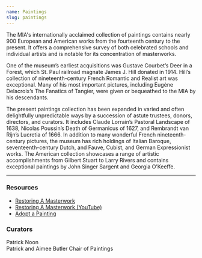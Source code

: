 ```yaml
---
name: Paintings
slug: paintings
---
```


The MIA's internationally acclaimed collection of paintings contains nearly 900 European and American works from the fourteenth century to the present. It offers a comprehensive survey of both celebrated schools and individual artists and is notable for its concentration of masterworks.

One of the museum’s earliest acquisitions was Gustave Courbet’s Deer in a Forest, which St. Paul railroad magnate James J. Hill donated in 1914. Hill’s collection of nineteenth-century French Romantic and Realist art was exceptional. Many of his most important pictures, including Eugène Delacroix’s The Fanatics of Tangier, were given or bequeathed to the MIA by his descendants.

The present paintings collection has been expanded in varied and often delightfully unpredictable ways by a succession of astute trustees, donors, directors, and curators. It includes Claude Lorrain’s Pastoral Landscape of 1638, Nicolas Poussin’s Death of Germanicus of 1627, and Rembrandt van Rijn’s Lucretia of 1666. In addition to many wonderful French nineteenth-century pictures, the museum has rich holdings of Italian Baroque, seventeenth-century Dutch, and Fauve, Cubist, and German Expressionist works. The American collection showcases a range of artistic accomplishments from Gilbert Stuart to Larry Rivers and contains exceptional paintings by John Singer Sargent and Georgia O’Keeffe.

---

### Resources

* [Restoring A Masterwork](http://www.artsmia.org/restoration-online)
* [Restoring A Masterwork (YouTube)](http://www.youtube.com/watch?v=QMZ7XHuw9BI&feature=PlayList&p=347E03D63855FB63&index=0&playnext=1)
* [Adopt a Painting](https://collections.artsmia.org/index.php?page=adopt)

### Curators

Patrick Noon  
Patrick and Aimee Butler Chair of Paintings
